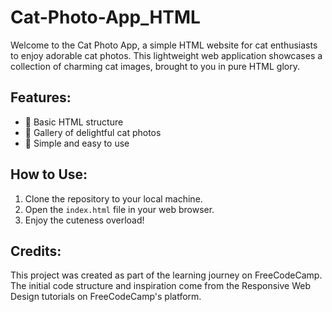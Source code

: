 # Cat-Photo-App_HTML
Welcome to the Cat Photo App, a simple HTML website for cat enthusiasts to enjoy adorable cat photos. This lightweight web application showcases a collection of charming cat images, brought to you in pure HTML glory.

## Features:
- 🐾 Basic HTML structure
- 📸 Gallery of delightful cat photos
- 🎉 Simple and easy to use

## How to Use:
1. Clone the repository to your local machine.
2. Open the `index.html` file in your web browser.
3. Enjoy the cuteness overload!

## Credits:
This project was created as part of the learning journey on FreeCodeCamp. The initial code structure and inspiration come from the Responsive Web Design tutorials on FreeCodeCamp's platform.
